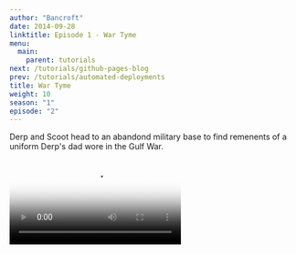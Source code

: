 ```yaml
---
author: "Bancroft"
date: 2014-09-28
linktitle: Episode 1 - War Tyme
menu:
  main:
    parent: tutorials
next: /tutorials/github-pages-blog
prev: /tutorials/automated-deployments
title: War Tyme
weight: 10
season: "1"
episode: "2"
---
```


Derp and Scoot head to an abandond military base to find remenents of a uniform Derp's dad wore in the Gulf War. 


<video src="https://s3.us-east-2.amazonaws.com/bancroftshow/season-1/episode-1/crypto-visionary.mp4" controls controlsList="nodownload" poster="https://s3.us-east-2.amazonaws.com/bancroftshow/season-1/episode-1/poster.jpg">

</video>
